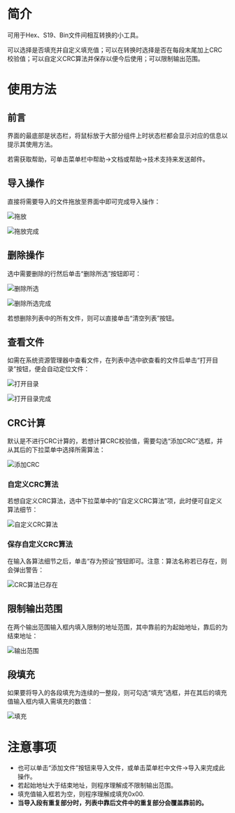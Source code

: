 # 简介

可用于Hex、S19、Bin文件间相互转换的小工具。

可以选择是否填充并自定义填充值；可以在转换时选择是否在每段末尾加上CRC校验值；可以自定义CRC算法并保存以便今后使用；可以限制输出范围。

# 使用方法

## 前言

界面的最底部是状态栏，将鼠标放于大部分组件上时状态栏都会显示对应的信息以提示其使用方法。

若需获取帮助，可单击菜单栏中帮助->文档或帮助->技术支持来发送邮件。

## 导入操作

直接将需要导入的文件拖放至界面中即可完成导入操作：

![拖放](pic/拖放.png)

![拖放完成](pic/拖放完成.png)

## 删除操作

选中需要删除的行然后单击“删除所选”按钮即可：

![删除所选](pic/删除所选.png)

![删除所选完成](pic/删除所选完成.png)

若想删除列表中的所有文件，则可以直接单击“清空列表”按钮。

## 查看文件

如需在系统资源管理器中查看文件，在列表中选中欲查看的文件后单击“打开目录”按钮，便会自动定位文件：

![打开目录](pic/打开目录.png)

![打开目录完成](pic/打开目录完成.png)

## CRC计算

默认是不进行CRC计算的，若想计算CRC校验值，需要勾选“添加CRC”选框，并从其后的下拉菜单中选择所需算法：

![添加CRC](pic/添加CRC.png)

### 自定义CRC算法

若想自定义CRC算法，选中下拉菜单中的“自定义CRC算法”项，此时便可自定义算法细节：

![自定义CRC算法](pic/自定义CRC算法.png)

### 保存自定义CRC算法

在输入各算法细节之后，单击“存为预设”按钮即可。注意：算法名称若已存在，则会弹出警告：

![CRC算法已存在](pic/CRC算法已存在.png)

## 限制输出范围

在两个输出范围输入框内填入限制的地址范围，其中靠前的为起始地址，靠后的为结束地址：

![输出范围](pic/输出范围.png)

## 段填充

如果要将导入的各段填充为连续的一整段，则可勾选“填充”选框，并在其后的填充值输入框内填入需填充的数值：

![填充](pic/填充.png)

# 注意事项

- 也可以单击“添加文件”按钮来导入文件，或单击菜单栏中文件->导入来完成此操作。
- 若起始地址大于结束地址，则程序理解成不限制输出范围。
- 填充值输入框若为空，则程序理解成填充0x00.
- **当导入段有重复部分时，列表中靠后文件中的重复部分会覆盖靠前的。**



